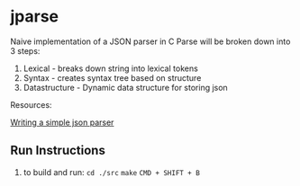 # jparse
Naive implementation of a JSON parser in C
Parse will be broken down into 3 steps:
1. Lexical - breaks down string into lexical tokens
2. Syntax - creates syntax tree based on structure
3. Datastructure - Dynamic data structure for storing json

Resources:

[Writing a simple json parser](https://notes.eatonphil.com/writing-a-simple-json-parser.html)



## Run Instructions
1. to build and run:
`cd ./src`
`make`
`CMD + SHIFT + B`

